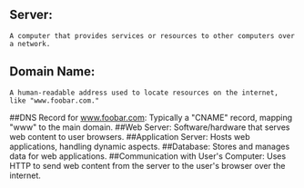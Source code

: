 ## Server:
    A computer that provides services or resources to other computers over a network.
## Domain Name:
    A human-readable address used to locate resources on the internet, like "www.foobar.com."
##DNS Record for www.foobar.com:
    Typically a "CNAME" record, mapping "www" to the main domain.
##Web Server:
    Software/hardware that serves web content to user browsers.
##Application Server:
    Hosts web applications, handling dynamic aspects.
##Database:
    Stores and manages data for web applications.
##Communication with User's Computer:
    Uses HTTP to send web content from the server to the user's browser over the internet.
